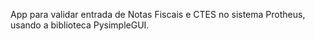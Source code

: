 App para validar entrada de Notas Fiscais e CTES no sistema Protheus, usando a biblioteca PysimpleGUI.
